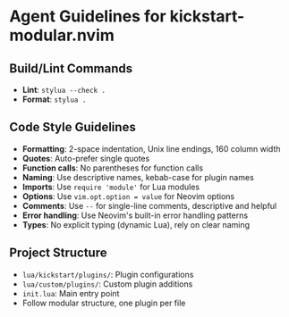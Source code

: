 # Agent Guidelines for kickstart-modular.nvim

## Build/Lint Commands
- **Lint**: `stylua --check .`
- **Format**: `stylua .`

## Code Style Guidelines
- **Formatting**: 2-space indentation, Unix line endings, 160 column width
- **Quotes**: Auto-prefer single quotes
- **Function calls**: No parentheses for function calls
- **Naming**: Use descriptive names, kebab-case for plugin names
- **Imports**: Use `require 'module'` for Lua modules
- **Options**: Use `vim.opt.option = value` for Neovim options
- **Comments**: Use `--` for single-line comments, descriptive and helpful
- **Error handling**: Use Neovim's built-in error handling patterns
- **Types**: No explicit typing (dynamic Lua), rely on clear naming

## Project Structure
- `lua/kickstart/plugins/`: Plugin configurations
- `lua/custom/plugins/`: Custom plugin additions
- `init.lua`: Main entry point
- Follow modular structure, one plugin per file
